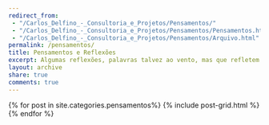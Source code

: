 ```yaml
---
redirect_from: 
 - "/Carlos_Delfino_-_Consultoria_e_Projetos/Pensamentos/"
 - "/Carlos_Delfino_-_Consultoria_e_Projetos/Pensamentos/Pensamentos.html"
 - "/Carlos_Delfino_-_Consultoria_e_Projetos/Pensamentos/Arquivo.html"
permalink: /pensamentos/
title: Pensamentos e Reflexões
excerpt: Algumas reflexões, palavras talvez ao vento, mas que refletem algumas de minhas preocupações, e espectativas.
layout: archive
share: true
comments: true
---
```

<div class="tiles">
{% for post in site.categories.pensamentos%}
   {% include post-grid.html %}
{% endfor %}
</div><!-- /.tiles -->
